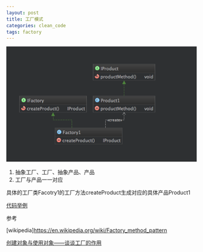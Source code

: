 ```yaml
---
layout: post
title: 工厂模式
categories: clean_code
tags: factory
---
```


![类图](/images/design_pattern/factory.png)

1.  抽象工厂、工厂、抽象产品、产品
2.  工厂与产品一一对应

具体的工厂类Facotry1的工厂方法createProduct生成对应的具体产品Product1

[代码举例](https://github.com/lcj1992/learn/blob/master/java/designPattern/src/main/java/creational/facotry/FactoryTest.java)

参考

[wikipedia]<https://en.wikipedia.org/wiki/Factory_method_pattern>

[创建对象与使用对象——谈谈工厂的作用](http://blog.csdn.net/lovelion/article/details/7523392)

